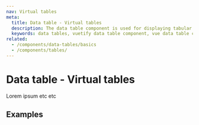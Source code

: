 ```yaml
---
nav: Virtual tables
meta:
  title: Data table - Virtual tables
  description: The data table component is used for displaying tabular data in a way that is easy for users to scan. It includes sorting, searching, pagination and selection.
  keywords: data tables, vuetify data table component, vue data table component
related:
  - /components/data-tables/basics
  - /components/tables/
---
```


# Data table - Virtual tables

Lorem ipsum etc etc

## Examples
